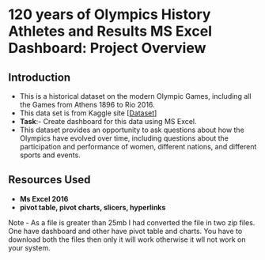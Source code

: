 # 120 years of Olympics History Athletes and Results MS Excel Dashboard: Project Overview

## Introduction
* This is a historical dataset on the modern Olympic Games, including all the Games from Athens 1896 to Rio 2016.
* This data set is from Kaggle site [[Dataset](https://www.kaggle.com/heesoo37/120-years-of-olympic-history-athletes-and-results)]
* **Task**:- Create dashboard for this data using MS Excel.
* This dataset provides an opportunity to ask questions about how the Olympics have evolved over time, including questions about the participation and performance of women, different nations, and different sports and events.<br>

## Resources Used
* **Ms Excel 2016**
* **pivot table, pivot charts, slicers, hyperlinks**

Note - As a file is greater than 25mb I had converted the file in two zip files. One have dashboard and other have pivot table and charts. You have to download both the files then only it will work otherwise it wll not work on your system.
